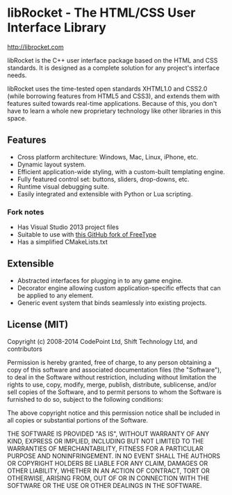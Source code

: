# libRocket - The HTML/CSS User Interface Library

http://librocket.com

libRocket is the C++ user interface package based on the HTML and CSS standards. It is
designed as a complete solution for any project's interface needs.

libRocket uses the time-tested open standards XHTML1.0 and CSS2.0 (while borrowing features from
HTML5 and CSS3), and extends them with features suited towards real-time applications. Because of
this, you don't have to learn a whole new proprietary technology like other libraries in this space.

## Features

- Cross platform architecture: Windows, Mac, Linux, iPhone, etc.
- Dynamic layout system.
- Efficient application-wide styling, with a custom-built templating engine.
- Fully featured control set: buttons, sliders, drop-downs, etc.
- Runtime visual debugging suite.
- Easily integrated and extensible with Python or Lua scripting.

### Fork notes

- Has Visual Studio 2013 project files
- Suitable to use with [this GitHub fork of FreeType](https://github.com/iboB/freetype)
- Has a simplified CMakeLists.txt

## Extensible
- Abstracted interfaces for plugging in to any game engine.
- Decorator engine allowing custom application-specific effects that can be applied to any element.
- Generic event system that binds seamlessly into existing projects.

## License (MIT)

 Copyright (c) 2008-2014 CodePoint Ltd, Shift Technology Ltd, and contributors

 Permission is hereby granted, free of charge, to any person obtaining a copy
 of this software and associated documentation files (the "Software"), to deal
 in the Software without restriction, including without limitation the rights
 to use, copy, modify, merge, publish, distribute, sublicense, and/or sell
 copies of the Software, and to permit persons to whom the Software is
 furnished to do so, subject to the following conditions:

 The above copyright notice and this permission notice shall be included in
 all copies or substantial portions of the Software.

 THE SOFTWARE IS PROVIDED "AS IS", WITHOUT WARRANTY OF ANY KIND, EXPRESS OR
 IMPLIED, INCLUDING BUT NOT LIMITED TO THE WARRANTIES OF MERCHANTABILITY,
 FITNESS FOR A PARTICULAR PURPOSE AND NONINFRINGEMENT. IN NO EVENT SHALL THE
 AUTHORS OR COPYRIGHT HOLDERS BE LIABLE FOR ANY CLAIM, DAMAGES OR OTHER
 LIABILITY, WHETHER IN AN ACTION OF CONTRACT, TORT OR OTHERWISE, ARISING FROM,
 OUT OF OR IN CONNECTION WITH THE SOFTWARE OR THE USE OR OTHER DEALINGS IN
 THE SOFTWARE.

